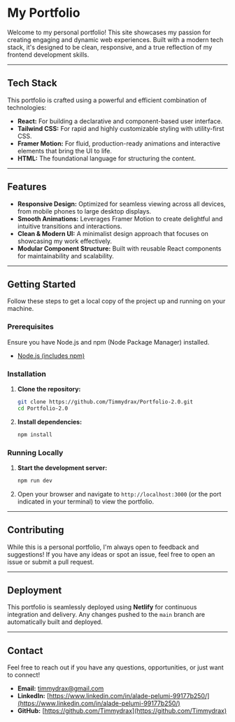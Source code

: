 # My Portfolio

Welcome to my personal portfolio! This site showcases my passion for creating engaging and dynamic web experiences. Built with a modern tech stack, it's designed to be clean, responsive, and a true reflection of my frontend development skills.

---

## Tech Stack

This portfolio is crafted using a powerful and efficient combination of technologies:

- **React:** For building a declarative and component-based user interface.
- **Tailwind CSS:** For rapid and highly customizable styling with utility-first CSS.
- **Framer Motion:** For fluid, production-ready animations and interactive elements that bring the UI to life.
- **HTML:** The foundational language for structuring the content.

---

## Features

- **Responsive Design:** Optimized for seamless viewing across all devices, from mobile phones to large desktop displays.
- **Smooth Animations:** Leverages Framer Motion to create delightful and intuitive transitions and interactions.
- **Clean & Modern UI:** A minimalist design approach that focuses on showcasing my work effectively.
- **Modular Component Structure:** Built with reusable React components for maintainability and scalability.

---

## Getting Started

Follow these steps to get a local copy of the project up and running on your machine.

### Prerequisites

Ensure you have Node.js and npm (Node Package Manager) installed.

- [Node.js (includes npm)](https://nodejs.org/en/download/)

### Installation

1.  **Clone the repository:**

    ```bash
    git clone https://github.com/Timmydrax/Portfolio-2.0.git
    cd Portfolio-2.0
    ```

2.  **Install dependencies:**

    ```bash
    npm install
    ```

### Running Locally

1.  **Start the development server:**

    ```bash
    npm run dev
    ```

2.  Open your browser and navigate to `http://localhost:3000` (or the port indicated in your terminal) to view the portfolio.

---

## Contributing

While this is a personal portfolio, I'm always open to feedback and suggestions! If you have any ideas or spot an issue, feel free to open an issue or submit a pull request.

---

## Deployment

This portfolio is seamlessly deployed using **Netlify** for continuous integration and delivery. Any changes pushed to the `main` branch are automatically built and deployed.

---

## Contact

Feel free to reach out if you have any questions, opportunities, or just want to connect!

- **Email:** [timmydrax@gmail.com](mailto:timmydrax@gmail.com)
- **LinkedIn:** [https://www.linkedin.com/in/alade-pelumi-99177b250/](https://www.linkedin.com/in/alade-pelumi-99177b250/)
- **GitHub:** [https://github.com/Timmydrax](https://github.com/Timmydrax)
